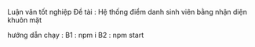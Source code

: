 Luận văn tốt nghiệp
Đề tài : Hệ thống điểm danh sinh viên bằng nhận diện khuôn mặt

hướng dẫn chạy :
B1 : npm i
B2 : npm start

